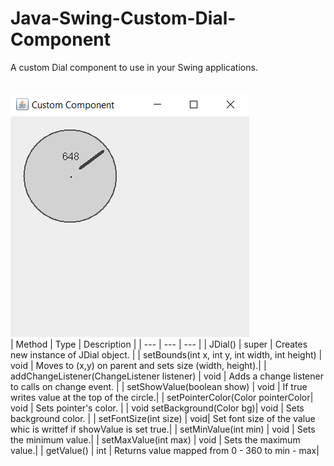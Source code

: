 # Java-Swing-Custom-Dial-Component
A custom Dial component to use in your Swing applications.
<br>
<br>
<br>
![Example](https://github.com/Clowo/Java-Swing-Custom-Dial-Component/blob/master/example.png)
<br>
| Method | Type | Description |
| --- | --- | --- |
| JDial() | super | Creates new instance of JDial object. |
| setBounds(int x, int y, int width, int height) | void | Moves to (x,y) on parent and sets size (width, height).|
| addChangeListener(ChangeListener listener) | void | Adds a change listener to calls on change event. |
| setShowValue(boolean show) | void | If true writes value at the top of the circle.|
| setPointerColor(Color pointerColor| void | Sets pointer's color. |
| void setBackground(Color bg)| void | Sets background color. |
| setFontSize(int size) | void| Set font size of the value whic is writtef if showValue is set true.|
| setMinValue(int min) | void | Sets the minimum value.|
| setMaxValue(int max) | void | Sets the maximum value.|
| getValue() | int | Returns value mapped from 0 - 360 to min - max|
